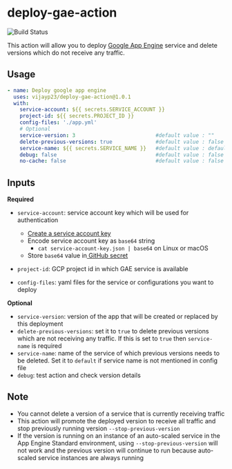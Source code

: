 # deploy-gae-action

![Build Status](https://github.com/vijayp23/deploy-gae-action/workflows/Test%20Action/badge.svg)

This action will allow you to deploy [Google App Engine](https://cloud.google.com/appengine) service and delete versions which do not receive any traffic.

## Usage
```yaml
- name: Deploy google app engine
  uses: vijayp23/deploy-gae-action@1.0.1
  with:
    service-account: ${{ secrets.SERVICE_ACCOUNT }}
    project-id: ${{ secrets.PROJECT_ID }}
    config-files: './app.yml'
    # Optional
    service-version: 3                          #default value : ""
    delete-previous-versions: true              #default value : false
    service-name: ${{ secrets.SERVICE_NAME }}   #default value : default
    debug: false                                #default value : false
    no-cache: false                             #default value : false
```
## Inputs

**Required**
* `service-account`: service account key which will be used for authentication
    *  [Create a service account key](https://cloud.google.com/iam/docs/creating-managing-service-account-keys)
    * Encode service account key as `base64` string 
        - `cat service-account-key.json | base64` on Linux or macOS
    * Store `base64` value in[ GitHub secret](https://help.github.com/en/actions/automating-your-workflow-with-github-actions/creating-and-using-encrypted-secrets)

* `project-id`: GCP project id in which GAE service is available

* `config-files`: yaml files for the service or configurations you want to deploy

**Optional**
* `service-version`: version of the app that will be created or replaced by this deployment
* `delete-previous-versions`: set it to `true` to delete previous versions which are not receiving any traffic. If this is set to `true` then `service-name` is required
* `service-name`: name of the service of which previous versions needs to be deleted. Set it to `default` if service name is not mentioned in config file
* `debug`: test action and check version details

## Note
* You cannot delete a version of a service that is currently receiving traffic
* This action will promote the deployed version to receive all traffic and stop previously running version `--stop-previous-version`
* If the version is running on an instance of an auto-scaled service in the App Engine Standard environment, using `--stop-previous-version` will not work and the previous version will continue to run because auto-scaled service instances are always running




